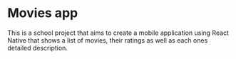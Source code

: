 # Movies app
This is a school project that aims to create a mobile application using React Native that shows a list of movies, their ratings as well as each ones detailed description.
